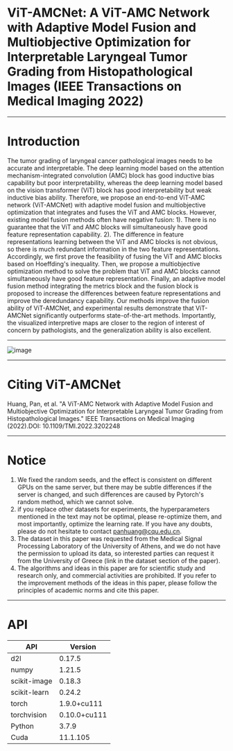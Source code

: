 # ViT-AMCNet: A ViT-AMC Network with Adaptive Model Fusion and Multiobjective Optimization for Interpretable Laryngeal Tumor Grading from Histopathological Images (IEEE Transactions on Medical Imaging 2022)

***
# Introduction
The tumor grading of laryngeal cancer pathological images needs to be accurate and interpretable. The deep learning model based on the attention mechanism-integrated convolution (AMC) block has good inductive bias capability but poor interpretability, whereas the deep learning model based on the vision transformer (ViT) block has good interpretability but weak inductive bias ability. Therefore, we propose an end-to-end ViT-AMC network (ViT-AMCNet) with adaptive model fusion and multiobjective optimization that integrates and fuses the ViT and AMC blocks. However, existing model fusion methods often have negative fusion: 1). There is no guarantee that the ViT and AMC blocks will simultaneously have good feature representation capability. 2). The difference in feature representations learning between the ViT and AMC blocks is not obvious, so there is much redundant information in the two feature representations. Accordingly, we first prove the feasibility of fusing the ViT and AMC blocks based on Hoeffding's inequality. Then, we propose a multiobjective optimization method to solve the problem that ViT and AMC blocks cannot simultaneously have good feature representation. Finally, an adaptive model fusion method integrating the metrics block and the fusion block is proposed to increase the differences between feature representations and improve the deredundancy capability. Our methods improve the fusion ability of ViT-AMCNet, and experimental results demonstrate that ViT-AMCNet significantly outperforms state-of-the-art methods. Importantly, the visualized interpretive maps are closer to the region of interest of concern by pathologists, and the generalization ability is also excellent. 

---
![image](https://raw.githubusercontent.com/Baron-Huang/ViT-AMCNet/main/Img/main.jpg)

---
# Citing ViT-AMCNet
Huang, Pan, et al. "A ViT-AMC Network with Adaptive Model Fusion and Multiobjective Optimization for Interpretable Laryngeal Tumor Grading from Histopathological Images." IEEE Transactions on Medical Imaging (2022).DOI: 10.1109/TMI.2022.3202248

---
# Notice
1. We fixed the random seeds, and the effect is consistent on different GPUs on the same server, but there may be subtle differences if the server is changed, and such differences are caused by Pytorch's random method, which we cannot solve. 
2. if you replace other datasets for experiments, the hyperparameters mentioned in the text may not be optimal, please re-optimize them, and most importantly, optimize the learning rate. If you have any doubts, please do not hesitate to contact panhuang@cqu.edu.cn.
3. The dataset in this paper was requested from the Medical Signal Processing Laboratory of the University of Athens, and we do not have the permission to upload its data, so interested parties can request it from the University of Greece (link in the dataset section of the paper).
4. The algorithms and ideas in this paper are for scientific study and research only, and commercial activities are prohibited. If you refer to the improvement methods of the ideas in this paper, please follow the principles of academic norms and cite this paper.

---
# API
|API|Version|
|--|--|
|d2l|0.17.5|
|numpy|1.21.5|
|scikit-image|0.18.3|
|scikit-learn|0.24.2|
|torch|1.9.0+cu111|
|torchvision|0.10.0+cu111|
|Python|3.7.9|
|Cuda|11.1.105|

